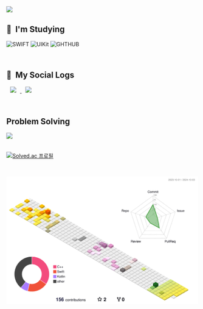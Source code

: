 
<img src="https://capsule-render.vercel.app/api?type=waving&color=auto&height=200&section=header&text=Seong-Geun🐥&fontSize=90" />


  <h2> 🚀 &nbsp;I'm Studying</h2>
<p align="left">
 <img src="https://img.shields.io/badge/Swift-FA7343?style=for-the-badge&logo=swift&logoColor=white" alt="SWIFT" height="30"/>
 <img src="https://img.shields.io/badge/UIkit-2396F3?style=for-the-badge&logo=UIkit&logoColor=white" alt="UIKit" height="30"/>
 <img src="https://img.shields.io/badge/GitHub-100000?style=for-the-badge&logo=github&logoColor=white" alt="GHTHUB" height="30"/>
</p>

<br>

  <h2> 📗 &nbsp;My Social Logs </h2>
<p align="left">
 	<a href="https://foden2000.tistory.com/" align=center>
		  <img src="http://img.shields.io/badge/-Tistory-yellow?style=flat&logo=Tistory&link=https://foden2000.tistory.com/"
	 	style="height : auto; margin-left : 10px; margin-right : 10px;"/>
 	</a>
  <a href="https://blog.naver.com/phd0801" align=center>
		  <img src="http://img.shields.io/badge/Naver-03C75A?style=flat&logo=Naver&link=https://blog.naver.com/phd0801/"
	 	style="height : auto; margin-left : 10px; margin-right : 10px;"/>
	 </a>
</p>

<br>


<div align=left><h2>Problem Solving</h2>
   <img src="https://github-readme-stats.vercel.app/api/top-langs/?username=ParkSeongGeun&layout=compact"><br><br>

[![Solved.ac
프로필](http://mazassumnida.wtf/api/generate_badge?boj=phd0801)](https://solved.ac/phd0801)

<br>

![](./profile-3d-contrib/profile-season-animate.svg)
